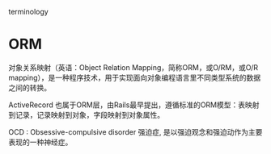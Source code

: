 terminology

# ORM 

对象关系映射（英语：Object Relation Mapping，简称ORM，或O/RM，或O/R mapping），是一种程序技术，用于实现面向对象编程语言里不同类型系统的数据之间的转换。

ActiveRecord 也属于ORM层，由Rails最早提出，遵循标准的ORM模型：表映射到记录，记录映射到对象，字段映射到对象属性。


OCD : Obsessive-compulsive disorder 强迫症, 是以强迫观念和强迫动作为主要表现的一种神经症。